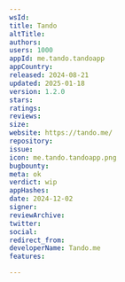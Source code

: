 ```yaml
---
wsId: 
title: Tando
altTitle: 
authors: 
users: 1000
appId: me.tando.tandoapp
appCountry: 
released: 2024-08-21
updated: 2025-01-18
version: 1.2.0
stars: 
ratings: 
reviews: 
size: 
website: https://tando.me/
repository: 
issue: 
icon: me.tando.tandoapp.png
bugbounty: 
meta: ok
verdict: wip
appHashes: 
date: 2024-12-02
signer: 
reviewArchive: 
twitter: 
social: 
redirect_from: 
developerName: Tando.me
features: 

---
```


